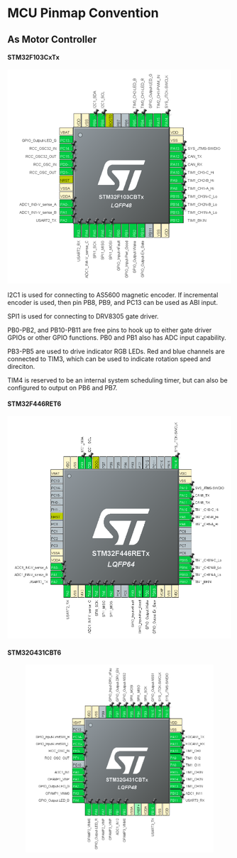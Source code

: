 # MCU Pinmap Convention

## As Motor Controller

#### STM32F103CxTx

![](<../.gitbook/assets/image (33).png>)

I2C1 is used for connecting to AS5600 magnetic encoder. If incremental encoder is used, then pin PB8, PB9, and PC13 can be used as ABI input.

SPI1 is used for connecting to DRV8305 gate driver.

PB0-PB2, and PB10-PB11 are free pins to hook up to either gate driver GPIOs or other GPIO functions. PB0 and PB1 also has ADC input capability.

PB3-PB5 are used to drive indicator RGB LEDs. Red and blue channels are connected to TIM3, which can be used to indicate rotation speed and direciton.&#x20;

TIM4 is reserved to be an internal system scheduling timer, but can also be configured to output on PB6 and PB7.



#### STM32F446RET6

![](<../.gitbook/assets/image (69).png>)



#### STM32G431CBT6

<figure><img src="../.gitbook/assets/image (2) (4) (1).png" alt=""><figcaption></figcaption></figure>

